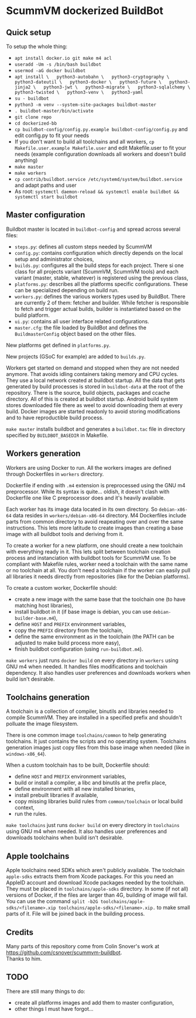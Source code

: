 ScummVM dockerized BuildBot
===========================

Quick setup
-----------

To setup the whole thing:

 - `apt install docker.io git make m4 acl`
 - `useradd -Um -s /bin/bash buildbot`
 - `usermod -aG docker buildbot`
 - `apt install \  
	python3-autobahn \  
	python3-cryptography \  
	python3-dateutil \  
	python3-docker \  
	python3-future \  
	python3-jinja2 \  
	python3-jwt \  
	python3-migrate \  
	python3-sqlalchemy \  
	python3-twisted \  
	python3-venv \  
	python3-yaml`
 - `su - buildbot`
 - `python3 -m venv --system-site-packages buildbot-master`
 - `. buildbot-master/bin/activate`
 - `git clone repo`
 - `cd dockerized-bb`
 - `cp buildbot-config/config.py.example buildbot-config/config.py` and edit config.py to fit your needs
 - If you don't want to build all toolchains and all workers, `cp Makefile.user.example Makefile.user` and edit Makefile.user to fit your needs (example configuration downloads all workers and doesn't build anything)
 - `make master`
 - `make workers`
 - `cp contrib/buildbot.service /etc/systemd/system/buildbot.service` and adapt paths and user
 - As root: `systemctl daemon-reload && systemctl enable buildbot && systemctl start buildbot`

Master configuration
--------------------

Buildbot master is located in `buildbot-config` and spread across several files:

  - `steps.py`: defines all custom steps needed by ScummVM
  - `config.py`: contains configuration which directly depends on the local setup and administrator choices,
  - `builds.py`: configures all the build steps for each project. There si one class for all projects variant (ScummVM, ScummVM tools) and each variant (master, stable, whatever) is registered using the previous class,
  - `platforms.py`: describes all the platforms specific configurations. These can be specialized depending on build run.
  - `workers.py`: defines the various workers types used by BuildBot. There are currently 2 of them: fetcher and builder.
    While fetcher is responsible to fetch and trigger actual builds, builder is instantiated based on the build platform.
  - `ui.py`: contains all user interface related configurations.
  - `master.cfg`: the file loaded by BuildBot and defines the `BuildmasterConfig` object based on the other files.

New platforms get defined in `platforms.py`.

New projects (GSoC for example) are added to `builds.py`.

Workers get started on demand and stopped when they are not needed anymore. That avoids idling containers taking memory and CPU cycles. They use a local network created at buildbot startup.
All the data that gets generated by build processes is stored in `buildbot-data` at the root of the repository. There is the source, build objects, packages and ccache directory. All of this is created at buildbot startup.
Android build system stores downloaded file there as weel to avoid downloading them at every build.
Docker images are started readonly to avoid storing modifications and to have reproductible build process.

`make master` installs buildbot and generates a `buildbot.tac` file in directory specified by `BUILDBOT_BASEDIR` in Makefile.

Workers generation
------------------

Workers are using Docker to run. All the workers images are defined through Dockerfiles in `workers` directory.

Dockerfile if ending with `.m4` extension is preprocessed using the GNU m4 preprocessor.
While its syntax is quite... oldish, it doesn't clash with Dockerfile one like C preprocessor does and it's heavily available.

Each worker has its image data located in its own directory. So `debian-x86-64` data resides in `workers/debian-x86-64` directory.
M4 Dockerfiles include parts from common directory to avoid reapeating over and over the same instructions.
This lets more latitude to create images than creating a base image with all buildbot tools and deriving from it.

To create a worker for a new platform, one should create a new toolchain with everything ready in it.
This lets split between toolchain creation process and instanciation with buildbot tools for ScummVM use.
To be compliant with Makefile rules, worker need a toolchain with the same name or no toolchain at all.
You don't need a toolchain if the worker can easily pull all libraries it needs directly from repositories (like for the Debian platforms).

To create a custom worker, Dockerfile should:
  - create a new image with the same base that the toolchain one (to have matching host libraries),
  - install buildbot in it (if base image is debian, you can use `debian-builder-base.m4`),
  - define `HOST` and `PREFIX` environment variables,
  - copy the `PREFIX` directory from the toolchain,
  - define the same environment as in the toolchain (the PATH can be adjusted to make build process more easy),
  - finish buildbot configuration (using `run-buildbot.m4`).

`make workers` just runs `docker build` on every directory in `workers` using GNU m4 when needed. It handles files modifications and toolchain dependency.
It also handles user preferences and downloads workers when build isn't desirable.

Toolchains generation
---------------------

A toolchain is a collection of compiler, binutils and libraries needed to compile ScummVM. They are installed in a specified prefix and shouldn't polluate the image filesystem.

There is one common image `toolchains/common` to help generating toolchains. It just contains the scripts and no operating system.
Toolchains generation images just copy files from this base image when needed (like in `windows-x86_64`).

When a custom toolchain has to be built, Dockerfile should:

  - define `HOST` and `PREFIX` environment variables,
  - build or install a compiler, a libc and binutils at the prefix place,
  - define environment with all new installed binaries,
  - install prebuilt libraries if available,
  - copy missing libraries build rules from `common/toolchain` or local build context,
  - run the rules.

`make toolchains` just runs `docker build` on every directory in `toolchains` using GNU m4 when needed.
It also handles user preferences and downloads toolchains when build isn't desirable.

Apple toolchains
----------------

Apple toolchains need SDKs which aren't publicly available.
The toolchain `apple-sdks` extracts them from Xcode packages.
For this you need an AppleID account and download Xcode packages needed by the toolchain.
They must be placed in `toolchains/apple-sdks` directory.
In some (if not all) versions of Docker, if the files are larger than 4G, building of image will fail.
You can use the command `split -b2G toolchains/apple-sdks/<filename>.xip toolchains/apple-sdks/<filename>.xip.` to make small parts of it.
File will be joined back in the building process.

Credits
-------

Many parts of this repository come from Colin Snover's work at <https://github.com/csnover/scummvm-buildbot>.  
Thanks to him.

TODO
----

There are still many things to do:

  - create all platforms images and add them to master configuration,
  - other things I must have forgot...
